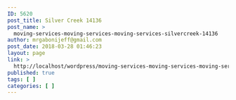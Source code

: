 ```yaml
---
ID: 5620
post_title: Silver Creek 14136
post_name: >
  moving-services-moving-services-moving-services-silvercreek-14136
author: mrgabonijeff@gmail.com
post_date: 2018-03-28 01:46:23
layout: page
link: >
  http://localhost/wordpress/moving-services-moving-services-moving-services-silvercreek-14136/
published: true
tags: [ ]
categories: [ ]
---
```

